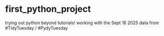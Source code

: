 # first_python_project
trying out python beyond tutorials! working with the Sept 16 2025 data from #TidyTuesday / #PydyTuesday
